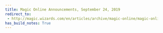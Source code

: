```yaml
---
title: Magic Online Announcements, September 24, 2019
redirect_to:
 - http://magic.wizards.com/en/articles/archive/magic-online/magic-online-announcements-september-24-2019
has_build_notes: True
---
```

